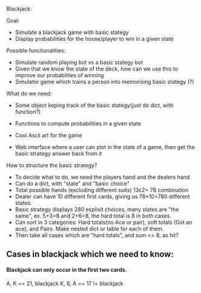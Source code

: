 Blackjack:

Goal: 
- Simulate a blackjack game with basic stategy 
- Display probabilities for the house/player to win in a given state

Possible functionalities:
- Simulate random playing bot vs a basic stategy bot 
- Given that we know the state of the deck, how can we use this to improve our probabilties of winning 
- Simulator game which trains a person into memorising basic stategy (?) 

What do we need:
- Some object keping track of the basic stategy(just do dict, with function?)
- Functions to compute probabilities in a given state 
- Cool Ascii art for the game 

- Web interface where a user can plot in the state of a game, then get the basic strategy answer back from it 

How to structure the basic strategy? 
- To decide what to do, we need the players hand and the dealers hand. 
- Can do a dict, with "state" and "basic choice"
- Total possible hands (excluding different suits) 13c2= 78 combination 
- Dealer can have 10 different first cards, giving us 78*10=780 different states. 
- Basic strategy displays 280 explisit choices, many states are "the same", ex. 5+3=8 and 2+6=8, the hard total is 8 in both cases. 
- Can sort in 3 categories: Hard totals(no Ace or pair), soft totals (Got an ace), and Pairs. Make nested dict or table for each of them. 
- Then take all cases which are "hard totals", and sum <= 8, as hit? 


## Cases in blackjack which we need to know:
#### Blackjack can only occur in the first two cards.
A, K == 21, blackjack
K, 6, A == 17 != blackjack
